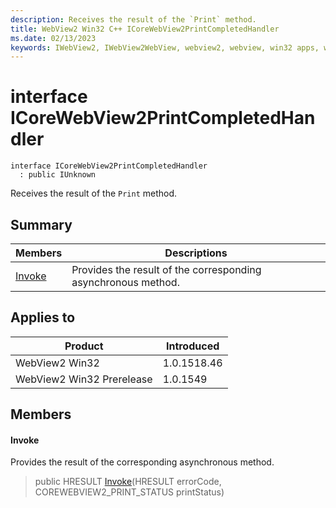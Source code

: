 ```yaml
---
description: Receives the result of the `Print` method.
title: WebView2 Win32 C++ ICoreWebView2PrintCompletedHandler
ms.date: 02/13/2023
keywords: IWebView2, IWebView2WebView, webview2, webview, win32 apps, win32, edge, ICoreWebView2, ICoreWebView2Controller, browser control, edge html, ICoreWebView2PrintCompletedHandler
---
```


# interface ICoreWebView2PrintCompletedHandler

```
interface ICoreWebView2PrintCompletedHandler
  : public IUnknown
```

Receives the result of the `Print` method.

## Summary

 Members                        | Descriptions
--------------------------------|---------------------------------------------
[Invoke](#invoke) | Provides the result of the corresponding asynchronous method.

## Applies to

Product                         | Introduced
--------------------------------|---------------------------------------------
WebView2 Win32            |    1.0.1518.46
WebView2 Win32 Prerelease |    1.0.1549

## Members

#### Invoke

Provides the result of the corresponding asynchronous method.

> public HRESULT [Invoke](#invoke)(HRESULT errorCode, COREWEBVIEW2_PRINT_STATUS printStatus)


